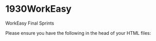 # 1930WorkEasy
WorkEasy Final Sprints

Please ensure you have the following in the head of your HTML files:
<head>
    <script src="https://www.gstatic.com/firebasejs/5.5.8/firebase.js"></script>
    <script type='text/javascript' src='js/database.js'></script>
    <!--Place your external CSS files here as well.-->
</head>
